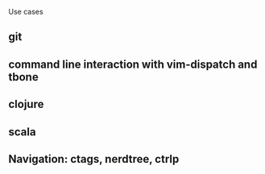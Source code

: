 Use cases

## git

## command line interaction with vim-dispatch and tbone

## clojure

## scala

## Navigation: ctags, nerdtree, ctrlp
